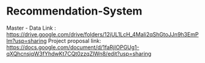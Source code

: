 # Recommendation-System
Master - Data Link : https://drive.google.com/drive/folders/12jUL1LcH_4MaIi2qShGtoJJn9h3EmPlm?usp=sharing
Project proposal link: https://docs.google.com/document/d/1faRjIOPGUg1-qXQhcnsjqW3fYhdwKt7CQt0zzqZlWn8/edit?usp=sharing
